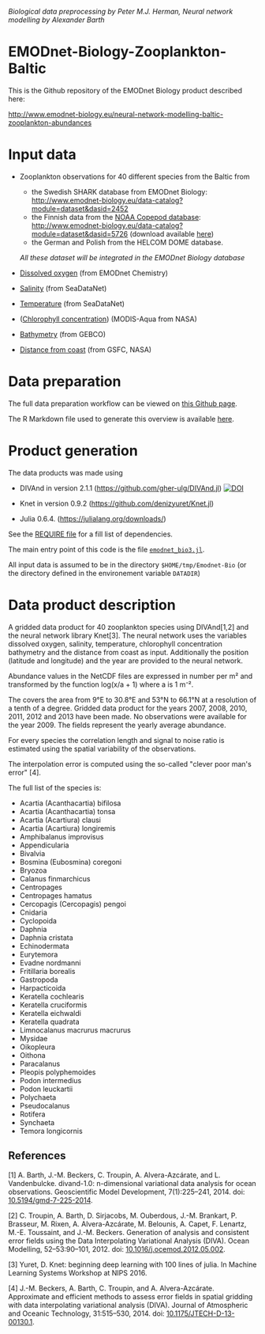 *Biological data preprocessing by Peter M.J. Herman, Neural network modelling by Alexander Barth*

# EMODnet-Biology-Zooplankton-Baltic

This is the Github repository of the EMODnet Biology product described here:

http://www.emodnet-biology.eu/neural-network-modelling-baltic-zooplankton-abundances

#  Input data

* Zooplankton observations for 40 different species from the Baltic from
    * the Swedish SHARK database from EMODnet Biology: http://www.emodnet-biology.eu/data-catalog?module=dataset&dasid=2452
    * the Finnish data from the [NOAA Copepod database](https://www.st.nmfs.noaa.gov/copepod/): http://www.emodnet-biology.eu/data-catalog?module=dataset&dasid=5726 (download available [here](https://www.st.nmfs.noaa.gov/copepod/data/fi-05101/copepod__fi-05101.zip))
    * the German and Polish from the HELCOM DOME database.
    
    *All these dataset will be integrated in the EMODnet Biology database*
* [Dissolved oxygen](http://www.emodnet-chemistry.eu/products/catalogue#/metadata/087a72c0-c243-11e8-bac2-5ce0c5469bc7) (from EMODnet Chemistry)
* [Salinity](https://www.seadatanet.org/Products#/metadata/bf35a7c5-c843-4a23-8040-07ddcf3d8e71) (from SeaDataNet)
* [Temperature](https://www.seadatanet.org/Products#/metadata/bf35a7c5-c843-4a23-8040-07ddcf3d8e71) (from SeaDataNet)
* ([Chlorophyll concentration](https://oceancolor.gsfc.nasa.gov/l3/)) (MODIS-Aqua from NASA)
* [Bathymetry](https://www.gebco.net/) (from GEBCO)
* [Distance from coast](https://gcmd.nasa.gov/KeywordSearch/Metadata.do?Portal=idn_ceos&KeywordPath=%5BData_Center%3A+Short_Name%3D%27PacIOOS%27%5D&OrigMetadataNode=GCMD&EntryId=dist2coast_1deg&MetadataView=Full&MetadataType=0&lbnode=mdlb1) (from GSFC, NASA)

# Data preparation
The full data preparation workflow can be viewed on [this Github page](https://github.com/EMODnet/EMODnet-Biology-Zooplankton-Baltic/blob/master/BaltizZPprepData.pdf).

The R Markdown file used to generate this overview is available [here](https://github.com/EMODnet/EMODnet-Biology-Zooplankton-Baltic/blob/master/BaltizZPprepData.Rmd).

# Product generation

The data products was made using

* DIVAnd in version 2.1.1 (https://github.com/gher-ulg/DIVAnd.jl) [![DOI](https://zenodo.org/badge/DOI/10.5281/zenodo.1466985.svg)](https://doi.org/10.5281/zenodo.1466985)

* Knet in version 0.9.2 (https://github.com/denizyuret/Knet.jl)
* Julia 0.6.4. (https://julialang.org/downloads/)

See the [REQUIRE file](https://github.com/EMODnet/EMODnet-Biology-Zooplankton-Baltic/blob/master/REQUIRE) for a fill list of dependencies.

The main entry point of this code is the file [`emodnet_bio3.jl`](https://github.com/EMODnet/EMODnet-Biology-Zooplankton-Baltic/blob/master/src/emodnet_bio3.jl).

All input data is assumed to be in the directory `$HOME/tmp/Emodnet-Bio` (or the directory defined in the environement variable `DATADIR`)

# Data product description

A gridded data product for 40 zooplankton species using DIVAnd[1,2] and the neural network library Knet[3]. The neural network uses the variables dissolved oxygen, salinity, temperature, chlorophyll concentration bathymetry and the distance from coast as input. Additionally the position (latitude and longitude) and the year are provided to the neural network.

Abundance values in the NetCDF files are expressed in number per m² and transformed by the function log(x/a + 1) where a is 1 m⁻².

The covers the area from  9°E to 30.8°E and 53°N to 66.1°N at a resolution of a tenth of a degree. Gridded data product for the years 2007, 2008, 2010, 2011, 2012 and 2013 have been made. No observations were available for the year 2009. The fields represent the yearly average abundance.

For every species the correlation length and signal to noise ratio is estimated using the spatial variability of the observations.

The interpolation error is computed using the so-called "clever poor man's error" [4].


The full list of the species is:
* Acartia (Acanthacartia) bifilosa
* Acartia (Acanthacartia) tonsa
* Acartia (Acartiura) clausi
* Acartia (Acartiura) longiremis
* Amphibalanus improvisus
* Appendicularia
* Bivalvia
* Bosmina (Eubosmina) coregoni
* Bryozoa
* Calanus finmarchicus
* Centropages
* Centropages hamatus
* Cercopagis (Cercopagis) pengoi
* Cnidaria
* Cyclopoida
* Daphnia
* Daphnia cristata
* Echinodermata
* Eurytemora
* Evadne nordmanni
* Fritillaria borealis
* Gastropoda
* Harpacticoida
* Keratella cochlearis
* Keratella cruciformis
* Keratella eichwaldi
* Keratella quadrata
* Limnocalanus macrurus macrurus
* Mysidae
* Oikopleura
* Oithona
* Paracalanus
* Pleopis polyphemoides
* Podon intermedius
* Podon leuckartii
* Polychaeta
* Pseudocalanus
* Rotifera
* Synchaeta
* Temora longicornis


## References

[1] A. Barth, J.-M. Beckers, C. Troupin, A. Alvera-Azcárate, and L. Vandenbulcke. divand-1.0: n-dimensional variational data analysis for ocean observations. Geoscientific Model Development, 7(1):225–241, 2014. doi: [10.5194/gmd-7-225-2014](https://doi.org/10.5194/gmd-7-225-2014).

[2] C. Troupin, A. Barth, D. Sirjacobs, M. Ouberdous, J.-M. Brankart, P. Brasseur, M. Rixen, A. Alvera-Azcárate, M. Belounis, A. Capet, F. Lenartz, M.-E. Toussaint, and J.-M. Beckers. Generation of analysis and consistent error fields using the Data Interpolating Variational Analysis (DIVA). Ocean Modelling, 52–53:90–101, 2012. doi: [10.1016/j.ocemod.2012.05.002](https://doi.org/10.1016/j.ocemod.2012.05.002).

[3] Yuret, D. Knet: beginning deep learning with 100 lines of julia. In Machine Learning Systems Workshop at NIPS 2016.

[4] J.-M. Beckers, A. Barth, C. Troupin, and A. Alvera-Azcárate. Approximate and efficient methods to assess error fields in spatial gridding with data interpolating variational analysis (DIVA). Journal of Atmospheric and Oceanic Technology, 31:515–530, 2014. doi: [10.1175/JTECH-D-13-00130.1](https://doi.org/10.1175/JTECH-D-13-00130.1).



<!--
Link to "Baltic Zooplankton Data Preparation" from Peter M.J. Herman and Lisa Sundqvist
# Link to data products

* within EMODnet geoviewer
* As netCDF: https://dox.ulg.ac.be/index.php/s/GTjQHky8I5zSHLF/download (to be transferred to VLIZ server)
-->
